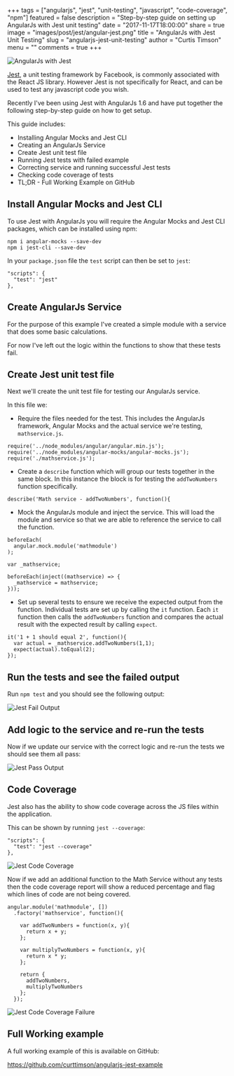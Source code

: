 +++
tags = ["angularjs", "jest", "unit-testing", "javascript", "code-coverage", "npm"]
featured = false
description = "Step-by-step guide on setting up AngularJs with Jest unit testing"
date = "2017-11-17T18:00:00"
share = true
image = "images/post/jest/angular-jest.png"
title = "AngularJs with Jest Unit Testing"
slug = "angularjs-jest-unit-testing"
author = "Curtis Timson"
menu = ""
comments = true
+++

![AngularJs with Jest](/images/post/jest/angular-jest.png)

[Jest](https://facebook.github.io/jest/), a unit testing framework by Facebook, is commonly associated with the React JS library. However Jest is not specifically for React, and can be used to test any javascript code you wish.

Recently I've been using Jest with AngularJs 1.6 and have put together the following step-by-step guide on how to get setup.

This guide includes:

 - Installing Angular Mocks and Jest CLI
 - Creating an AngularJs Service
 - Create Jest unit test file
 - Running Jest tests with failed example
 - Correcting service and running successful Jest tests
 - Checking code coverage of tests
 - TL;DR - Full Working Example on GitHub

## Install Angular Mocks and Jest CLI

To use Jest with AngularJs you will require the Angular Mocks and Jest CLI packages, which can be installed using npm:

```
npm i angular-mocks --save-dev
npm i jest-cli --save-dev
```

In your `package.json` file the `test` script can then be set to `jest`:

```
"scripts": {
  "test": "jest"
},
```

## Create AngularJs Service

For the purpose of this example I've created a simple module with a service that does some basic calculations.

For now I've left out the logic within the functions to show that these tests fail.

<script src="https://gist.github.com/curttimson/570f07e81d8e87e191315418f4aaab27.js"></script>

## Create Jest unit test file

Next we'll create the unit test file for testing our AngularJs service.

In this file we:

 - Require the files needed for the test. This includes the AngularJs framework, Angular Mocks and the actual service we're testing, `mathservice.js`.

```
require('../node_modules/angular/angular.min.js');
require('../node_modules/angular-mocks/angular-mocks.js');
require('./mathservice.js');
```

 - Create a `describe` function which will group our tests together in the same block. In this instance the block is for testing the `addTwoNumbers` function specifically.

```
describe('Math service - addTwoNumbers', function(){
```

 - Mock the AngularJs module and inject the service. This will load the module and service so that we are able to reference the service to call the function.

```
beforeEach(
  angular.mock.module('mathmodule')
);

var _mathservice;

beforeEach(inject((mathservice) => {
  _mathservice = mathservice;
}));
```

 - Set up several tests to ensure we receive the expected output from the function. Individual tests are set up by calling the `it` function. Each `it` function then calls the `addTwoNumbers` function and compares the actual result with the expected result by calling `expect`.

```
it('1 + 1 should equal 2', function(){
  var actual = _mathservice.addTwoNumbers(1,1);
  expect(actual).toEqual(2);
});
```

<script src="https://gist.github.com/curttimson/924072c168afe2754738ef3f86b39a3e.js"></script>

## Run the tests and see the failed output

Run `npm test` and you should see the following output:

![Jest Fail Output](/images/post/jest/jest-example-fail.png)

## Add logic to the service and re-run the tests

Now if we update our service with the correct logic and re-run the tests we should see them all pass:

<script src="https://gist.github.com/curttimson/2ed147ad4d98c9bcb9e694d8861f65bd.js"></script>

![Jest Pass Output](/images/post/jest/jest-example-pass.png)

## Code Coverage

Jest also has the ability to show code coverage across the JS files within the application.

This can be shown by running `jest --coverage`:

```
"scripts": {
  "test": "jest --coverage"
},
```

![Jest Code Coverage](/images/post/jest/jest-codecoverage.png)

Now if we add an additional function to the Math Service without any tests then the code coverage report will show a reduced percentage and flag which lines of code are not being covered.

```
angular.module('mathmodule', [])
  .factory('mathservice', function(){

    var addTwoNumbers = function(x, y){
      return x + y;
    };

    var multiplyTwoNumbers = function(x, y){
      return x * y;
    };

    return {
      addTwoNumbers,
      multiplyTwoNumbers
    };
  });
```

![Jest Code Coverage Failure](/images/post/jest/jest-codecoverage-fail.png)


## Full Working example

A full working example of this is available on GitHub:

https://github.com/curttimson/angularjs-jest-example
